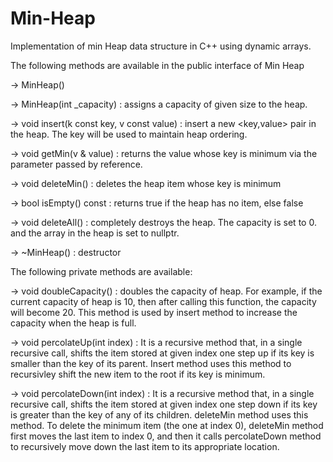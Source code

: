 # Min-Heap
Implementation of min Heap data structure in C++ using dynamic arrays.

The following methods are available in the public interface of Min Heap

-> MinHeap()

-> MinHeap(int _capacity)  :   assigns a capacity of given size to the heap.

-> void insert(k const key, v const value)  : insert a new <key,value> pair in the heap. The key will be used to maintain heap ordering.

-> void getMin(v & value)  : returns the value whose key is minimum via the parameter passed by reference.

-> void deleteMin()  :   deletes the heap item whose key is minimum

-> bool isEmpty() const  : returns true if the heap has no item, else false

-> void deleteAll()  : completely destroys the heap. The capacity is set to 0. and the array in the heap is set to nullptr.

-> ~MinHeap() :  destructor


The following private methods are available:

-> void doubleCapacity()  : doubles the capacity of heap. For example, if the current capacity of heap is 10, then after calling this function, the capacity will become 20. This method is used by insert method to increase the capacity when the heap is full.

-> void percolateUp(int index)  :  It is a recursive method that, in a single recursive call, shifts the item stored at given index one step up if its key is smaller than the key of its parent. Insert method uses this method to recursivley shift the new item to the root if its key is minimum.

-> void percolateDown(int index)   :  It is a recursive method that, in a single recursive call, shifts the item stored at given index one step down if its key is greater than the key of any of its children. deleteMin method uses this method. To delete the minimum item (the one at index 0), deleteMin method first moves the last item to index 0, and then it calls percolateDown method to recursively move down the last item to its appropriate location. 
